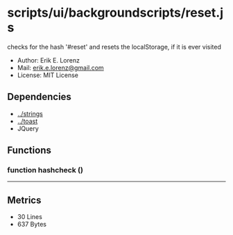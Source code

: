 # scripts/ui/backgroundscripts/reset.js


checks for the hash '#reset' and resets the localStorage, if it is ever
visited
* Author: Erik E. Lorenz 
* Mail: <erik.e.lorenz@gmail.com>
* License: MIT License


## Dependencies

* <a href="../strings.html">../strings</a>
* <a href="../toast.html">../toast</a>
* JQuery


## Functions

###   function hashcheck ()

---

## Metrics

* 30 Lines
* 637 Bytes

